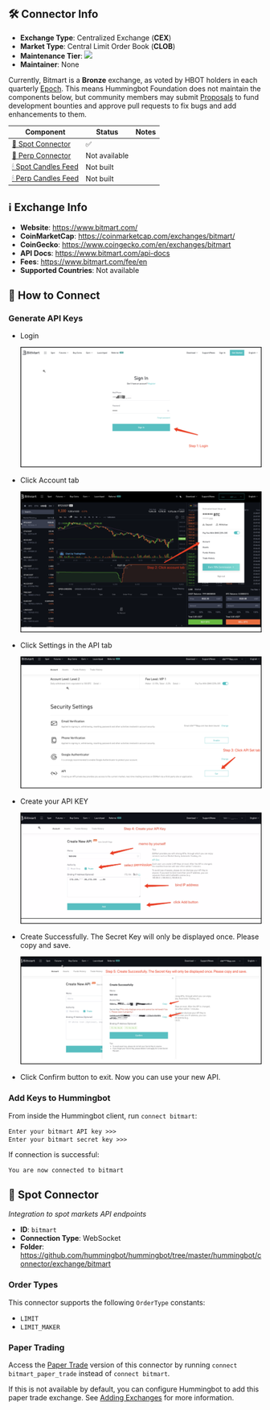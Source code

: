 ## 🛠 Connector Info

- **Exchange Type**: Centralized Exchange (**CEX**)
- **Market Type**: Central Limit Order Book (**CLOB**)
- **Maintenance Tier**: ![](https://img.shields.io/static/v1?label=Hummingbot&message=BRONZE&color=green)
- **Maintainer**: None

Currently, Bitmart is a **Bronze** exchange, as voted by HBOT holders in each quarterly [Epoch](/governance/epochs). This means Hummingbot Foundation does not maintain the components below, but community members may submit [Proposals](/governance/proposals) to fund development bounties and approve pull requests to fix bugs and add enhancements to them.

| Component | Status | Notes | 
| --------- | ------ | ----- |
| [🔀 Spot Connector](#spot-connector) | ✅ |
| [🔀 Perp Connector](#perp-connector) | Not available |
| [🕯 Spot Candles Feed](#spot-candles-feed) | Not built  | 
| [🕯 Perp Candles Feed](#perp-candles-feed) | Not built  | 

## ℹ️ Exchange Info

- **Website**: <https://www.bitmart.com/>
- **CoinMarketCap**: <https://coinmarketcap.com/exchanges/bitmart/>
- **CoinGecko**: <https://www.coingecko.com/en/exchanges/bitmart>
- **API Docs**: <https://www.bitmart.com/api-docs>
- **Fees**: <https://www.bitmart.com/fee/en>
- **Supported Countries**: Not available

## 🔑 How to Connect

### Generate API Keys

- Login

    ![API](bitmart-api1.png)

- Click Account tab

    ![API](bitmart-api2.png)

- Click Settings in the API tab

    ![API](bitmart-api3.png)

- Create your API KEY

    ![API](bitmart-api4.png)

- Create Successfully. The Secret Key will only be displayed once. Please copy and save.

    ![API](bitmart-api5.png)

- Click Confirm button to exit. Now you can use your new API.

### Add Keys to Hummingbot

From inside the Hummingbot client, run `connect bitmart`:

```
Enter your bitmart API key >>>
Enter your bitmart secret key >>>
```

If connection is successful:

```
You are now connected to bitmart
```


## 🔀 Spot Connector
*Integration to spot markets API endpoints*

- **ID**: `bitmart`
- **Connection Type**: WebSocket
- **Folder**: <https://github.com/hummingbot/hummingbot/tree/master/hummingbot/connector/exchange/bitmart>

### Order Types

This connector supports the following `OrderType` constants:

- `LIMIT`
- `LIMIT_MAKER`

### Paper Trading

Access the [Paper Trade](/global-configs/paper-trade/) version of this connector by running `connect bitmart_paper_trade` instead of `connect bitmart`.

If this is not available by default, you can configure Hummingbot to add this paper trade exchange. See [Adding Exchanges](/global-configs/paper-trade/#adding-exchanges) for more information.
